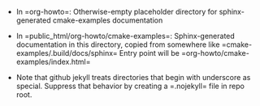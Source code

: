 - In =org-howto=:
  Otherwise-empty placeholder directory for sphinx-generated cmake-examples documentation

- In =public_html/org-howto/cmake-examples=:
  Sphinx-generated documentation in this directory,  copied from somewhere like =cmake-examples/.build/docs/sphinx=
  Entry point will be =org-howto/cmake-examples/index.html=

- Note that github jekyll treats directories that begin with underscore as special.
  Suppress that behavior by creating a =.nojekyll= file in repo root.
